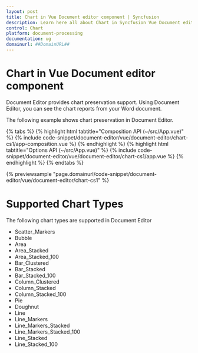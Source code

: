 ```yaml
---
layout: post
title: Chart in Vue Document editor component | Syncfusion
description: Learn here all about Chart in Syncfusion Vue Document editor component of Syncfusion Essential JS 2 and more.
control: Chart 
platform: document-processing
documentation: ug
domainurl: ##DomainURL##
---
```


# Chart in Vue Document editor component

Document Editor provides chart preservation support. Using Document Editor, you can see the chart reports from your Word document.

The following example shows chart preservation in Document Editor.

{% tabs %}
{% highlight html tabtitle="Composition API (~/src/App.vue)" %}
{% include code-snippet/document-editor/vue/document-editor/chart-cs1/app-composition.vue %}
{% endhighlight %}
{% highlight html tabtitle="Options API (~/src/App.vue)" %}
{% include code-snippet/document-editor/vue/document-editor/chart-cs1/app.vue %}
{% endhighlight %}
{% endtabs %}
        
{% previewsample "page.domainurl/code-snippet/document-editor/vue/document-editor/chart-cs1" %}

# Supported Chart Types

The following chart types are supported in Document Editor
* Scatter_Markers
* Bubble
* Area
* Area_Stacked
* Area_Stacked_100
* Bar_Clustered
* Bar_Stacked
* Bar_Stacked_100
* Column_Clustered
* Column_Stacked
* Column_Stacked_100
* Pie
* Doughnut
* Line
* Line_Markers
* Line_Markers_Stacked
* Line_Markers_Stacked_100
* Line_Stacked
* Line_Stacked_100